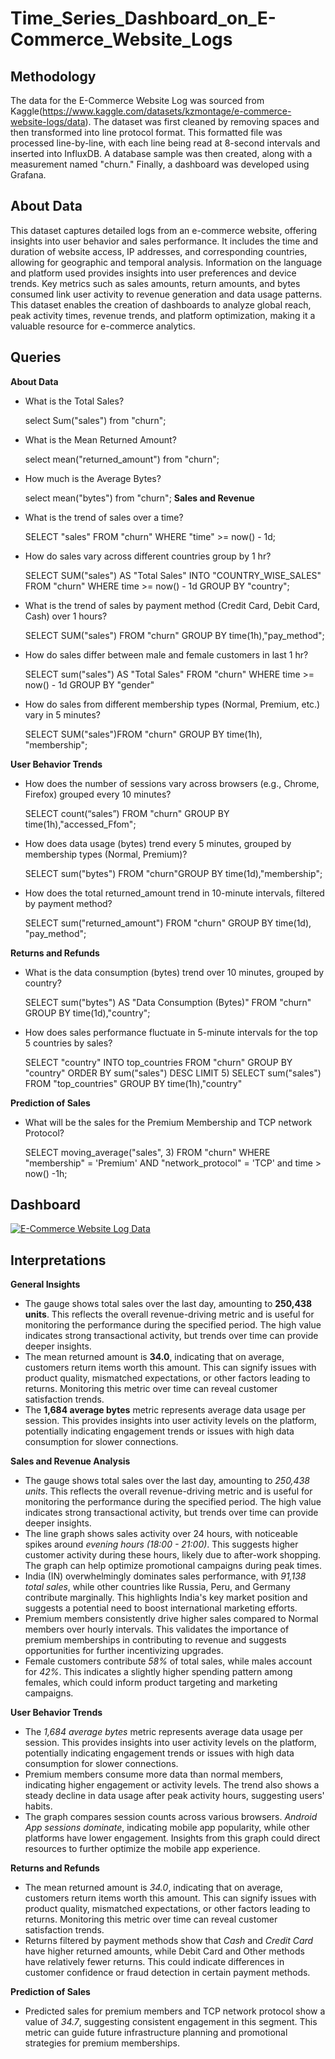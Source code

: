 # Time_Series_Dashboard_on_E-Commerce_Website_Logs

## Methodology
The data for the E-Commerce Website Log was sourced from Kaggle(https://www.kaggle.com/datasets/kzmontage/e-commerce-website-logs/data). The dataset was first cleaned by removing spaces and then transformed into line protocol format. This formatted file was processed line-by-line, with each line being read at 8-second intervals and inserted into InfluxDB. A database sample was then created, along with a measurement named "churn." Finally, a dashboard was developed using Grafana.

## About Data
This dataset captures detailed logs from an e-commerce website, offering insights into user behavior and sales performance. It includes the time and duration of website access, IP addresses, and corresponding countries, allowing for geographic and temporal analysis. Information on the language and platform used provides insights into user preferences and device trends. Key metrics such as sales amounts, return amounts, and bytes consumed link user activity to revenue generation and data usage patterns. This dataset enables the creation of dashboards to analyze global reach, peak activity times, revenue trends, and platform optimization, making it a valuable resource for e-commerce analytics.

## Queries
****About Data****
- What is the Total Sales?

  select Sum("sales") from "churn";
- What is the Mean Returned Amount?

  select mean("returned_amount") from "churn";
- How much is the Average Bytes?

  select mean("bytes") from "churn";
****Sales and Revenue****
- What is the trend of sales over a time?

  SELECT "sales" FROM "churn" WHERE "time" >= now() - 1d;
- How do sales vary across different countries group by 1 hr?
  
  SELECT SUM("sales") AS "Total Sales" INTO "COUNTRY_WISE_SALES" FROM "churn" WHERE time >= now() - 1d GROUP BY "country";
- What is the trend of sales by payment method (Credit Card, Debit Card, Cash) over 1 hours?
  
  SELECT SUM("sales") FROM "churn" GROUP BY time(1h),"pay_method";
- How do sales differ between male and female customers in last 1 hr?

  SELECT sum("sales") AS "Total Sales" FROM "churn" WHERE time >= now() - 1d GROUP BY "gender"
- How do sales from different membership types (Normal, Premium, etc.) vary in 5 minutes?

  SELECT SUM("sales")FROM "churn" GROUP BY time(1h), "membership";
  
****User Behavior Trends****
- How does the number of sessions vary across browsers (e.g., Chrome, Firefox) grouped every 10 minutes?

  SELECT count(“sales”) FROM "churn" GROUP BY time(1h),"accessed_Ffom";
- How does data usage (bytes) trend every 5 minutes, grouped by membership types (Normal, Premium)?

  SELECT sum("bytes") FROM "churn"GROUP BY time(1d),"membership";
- How does the total returned_amount trend in 10-minute intervals, filtered by payment method?

  SELECT sum("returned_amount") FROM "churn" GROUP BY time(1d), "pay_method";

****Returns and Refunds****
- What is the data consumption (bytes) trend over 10 minutes, grouped by country?

  SELECT sum("bytes") AS "Data Consumption (Bytes)" FROM "churn" GROUP BY time(1d),"country";
- How does sales performance fluctuate in 5-minute intervals for the top 5 countries by sales?

  SELECT "country" INTO top_countries FROM "churn" GROUP BY "country" ORDER BY sum("sales") DESC LIMIT 5)
  SELECT sum("sales") FROM "top_countries" GROUP BY time(1h),"country"

****Prediction of Sales****
- What will be the sales for the Premium Membership and TCP network Protocol?

  SELECT moving_average("sales", 3) FROM "churn" WHERE "membership" = 'Premium' AND "network_protocol" = 'TCP' and time > now() -1h;

## Dashboard

[![E-Commerce Website Log Data](https://www.youtube.com/watch?v=KEeDcjHAKhg)](https://www.youtube.com/watch?v=KEeDcjHAKhg)

## Interpretations
**General Insights**
- The gauge shows total sales over the last day, amounting to **250,438 units**. This reflects the overall revenue-driving metric and is useful for monitoring the performance during the specified period. The high value indicates strong transactional activity, but trends over time can provide deeper insights.
- The mean returned amount is **34.0**, indicating that on average, customers return items worth this amount. This can signify issues with product quality, mismatched expectations, or other factors leading to returns. Monitoring this metric over time can reveal customer satisfaction trends.
- The **1,684 average bytes** metric represents average data usage per session. This provides insights into user activity levels on the platform, potentially indicating engagement trends or issues with high data consumption for slower connections.
  
**Sales and Revenue Analysis**  
- The gauge shows total sales over the last day, amounting to *250,438 units*. This reflects the overall revenue-driving metric and is useful for monitoring the performance during the specified period. The high value indicates strong transactional activity, but trends over time can provide deeper insights.  
- The line graph shows sales activity over 24 hours, with noticeable spikes around *evening hours (18:00 - 21:00)*. This suggests higher customer activity during these hours, likely due to after-work shopping. The graph can help optimize promotional campaigns during peak times.  
- India (IN) overwhelmingly dominates sales performance, with *91,138 total sales*, while other countries like Russia, Peru, and Germany contribute marginally. This highlights India's key market position and suggests a potential need to boost international marketing efforts.  
- Premium members consistently drive higher sales compared to Normal members over hourly intervals. This validates the importance of premium memberships in contributing to revenue and suggests opportunities for further incentivizing upgrades.  
- Female customers contribute *58%* of total sales, while males account for *42%*. This indicates a slightly higher spending pattern among females, which could inform product targeting and marketing campaigns.  

**User Behavior Trends**  
- The *1,684 average bytes* metric represents average data usage per session. This provides insights into user activity levels on the platform, potentially indicating engagement trends or issues with high data consumption for slower connections.  
- Premium members consume more data than normal members, indicating higher engagement or activity levels. The trend also shows a steady decline in data usage after peak activity hours, suggesting users' habits.  
- The graph compares session counts across various browsers. *Android App sessions dominate*, indicating mobile app popularity, while other platforms have lower engagement. Insights from this graph could direct resources to further optimize the mobile app experience.  

**Returns and Refunds** 
- The mean returned amount is *34.0*, indicating that on average, customers return items worth this amount. This can signify issues with product quality, mismatched expectations, or other factors leading to returns. Monitoring this metric over time can reveal customer satisfaction trends.  
- Returns filtered by payment methods show that *Cash* and *Credit Card* have higher returned amounts, while Debit Card and Other methods have relatively fewer returns. This could indicate differences in customer confidence or fraud detection in certain payment methods.  

**Prediction of Sales** 
- Predicted sales for premium members and TCP network protocol show a value of *34.7*, suggesting consistent engagement in this segment. This metric can guide future infrastructure planning and promotional strategies for premium memberships.
